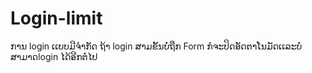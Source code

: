 # Login-limit
   ການ login ເເບບມີຈຳກັດ ຖ້າ login ສາມຂັ້ນບໍ່ຖືກ Form ກໍຈະປິດອັດຕາໂນມັດເເລະບໍ່ສາມາດlogin ໄດ້ອີກຕໍ່ໄປ
